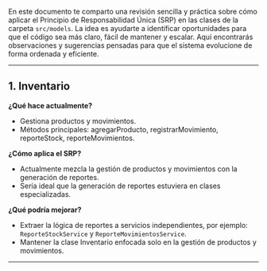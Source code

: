 En este documento te comparto una revisión sencilla y práctica sobre cómo aplicar el Principio de Responsabilidad Única (SRP) en las clases de la carpeta `src/models`. La idea es ayudarte a identificar oportunidades para que el código sea más claro, fácil de mantener y escalar. Aquí encontrarás observaciones y sugerencias pensadas para que el sistema evolucione de forma ordenada y eficiente.

---

## 1. Inventario

**¿Qué hace actualmente?**
- Gestiona productos y movimientos.
- Métodos principales: agregarProducto, registrarMovimiento, reporteStock, reporteMovimientos.

**¿Cómo aplica el SRP?**
- Actualmente mezcla la gestión de productos y movimientos con la generación de reportes.
- Sería ideal que la generación de reportes estuviera en clases especializadas.

**¿Qué podría mejorar?**
- Extraer la lógica de reportes a servicios independientes, por ejemplo: `ReporteStockService` y `ReporteMovimientosService`.
- Mantener la clase Inventario enfocada solo en la gestión de productos y movimientos.

---
